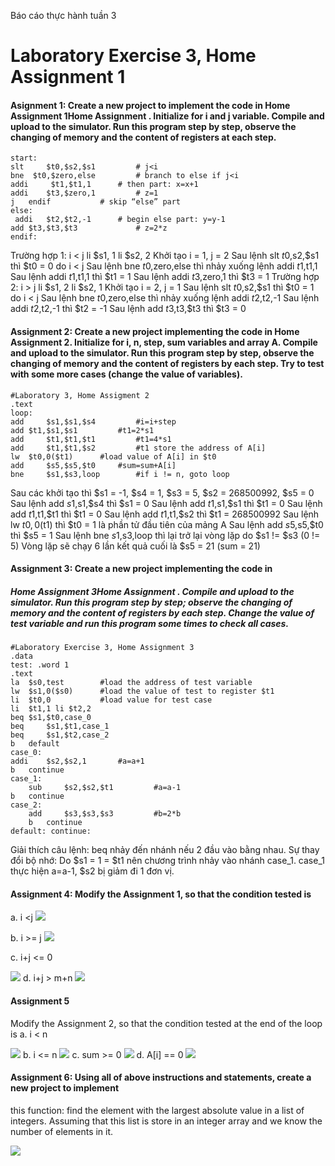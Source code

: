 Báo cáo thực hành tuần 3


# Laboratory Exercise 3, Home Assignment 1
#### Asignment 1: Create a new project to implement the code in Home Assignment 1Home Assignment . Initialize for i and j variable. Compile and upload to the simulator. Run this program step by step, observe the changing of memory and the content of registers at each step. 

```
start:
slt 	$t0,$s2,$s1 		# j<i
bne	 $t0,$zero,else 		# branch to else if j<i
addi	 $t1,$t1,1 		# then part: x=x+1
addi 	$t3,$zero,1 		# z=1 
j 	endif 			# skip “else” part
else:
 addi 	$t2,$t2,-1 		# begin else part: y=y-1
add $t3,$t3,$t3 			# z=2*z 
endif:
```

Trường hợp 1: i < j
	li $s1, 1
	li $s2, 2
Khởi tạo i = 1, j = 2
Sau lệnh slt $t0,$s2,$s1 thì $t0 = 0 do i < j
Sau lệnh bne $t0,$zero,else thì nhảy xuống lệnh addi $t1,$t1,1
Sau lệnh addi $t1,$t1,1 thì $t1 = 1
Sau lệnh addi $t3,$zero,1 thì $t3 = 1
Trường hợp 2: i > j
li $s1, 2
	li $s2, 1
Khởi tạo i = 2, j = 1
Sau lệnh slt $t0,$s2,$s1 thì $t0 = 1 do i < j
Sau lệnh bne $t0,$zero,else thì nhảy xuống lệnh addi $t2,$t2,-1
Sau lệnh addi $t2,$t2,-1 thì $t2 = -1
Sau lệnh add $t3,$t3,$t3 thì $t3 = 0

#### Assignment 2: Create a new project implementing the code in Home Assignment 2. Initialize for i, n, step, sum variables and array A. Compile and upload to the simulator. Run this program step by step, observe the changing of memory and the content of registers by each step. Try to test with some more cases (change the value of variables).
```
#Laboratory 3, Home Assigment 2 
.text 
loop: 
add 	$s1,$s1,$s4 		#i=i+step 
add	$t1,$s1,$s1 		#t1=2*s1 
add 	$t1,$t1,$t1 		#t1=4*s1 
add 	$t1,$t1,$s2 		#t1 store the address of A[i]
lw 	$t0,0($t1) 		#load value of A[i] in $t0 
add 	$s5,$s5,$t0		#sum=sum+A[i] 
bne 	$s1,$s3,loop 		#if i != n, goto loop
```
Sau các khởi tạo thì $s1 = -1, $s4 = 1, $s3 = 5, $s2 = 268500992, $s5 = 0
Sau lệnh add $s1,$s1,$s4 thì $s1 = 0
Sau lệnh add $t1,$s1,$s1 thì $t1 = 0
Sau lệnh add $t1,$t1,$t1 thì $t1 = 0
Sau lệnh add $t1,$t1,$s2 thì $t1 = 268500992
Sau lệnh lw $t0,0($t1) thì $t0 = 1 là phần tử đầu tiên của mảng A
Sau lệnh add $s5,$s5,$t0 thì $s5 = 1
Sau lệnh bne $s1,$s3,loop thì lại trở lại vòng lặp do $s1 != $s3 (0 != 5)
Vòng lặp sẽ chạy 6 lần kết quả cuối là $s5 = 21 (sum = 21)

#### Assignment 3: Create a new project implementing the code in
##### Home Assignment 3Home Assignment . Compile and upload to the simulator. Run this program step by step; observe the changing of memory and the content of registers by each step. Change the value of test variable and run this program some times to check all cases.

```
#Laboratory Exercise 3, Home Assignment 3 
.data 
test: .word 1 
.text 
la 	$s0,test 		#load the address of test variable 
lw 	$s1,0($s0) 		#load the value of test to register $t1 
li 	$t0,0 			#load value for test case 
li 	$t1,1 li $t2,2 
beq	$s1,$t0,case_0 
beq 	$s1,$t1,case_1 
beq 	$s1,$t2,case_2 
b 	default 
case_0: 
addi 	$s2,$s2,1 		#a=a+1 
b 	continue 
case_1:
 	sub 	$s2,$s2,$t1 		#a=a-1 
b 	continue 
case_2: 
	add 	$s3,$s3,$s3 		#b=2*b 
	b 	continue 
default: continue:
```
Giải thích câu lệnh:
beq nhảy đến nhánh nếu 2 đầu vào bằng nhau.
Sự thay đổi bộ nhớ:
Do $s1 = 1 = $t1 nên chương trình nhảy vào nhánh case_1.
case_1 thực hiện a=a-1, $s2 bị giảm đi 1 đơn vị.


#### Assignment 4: Modify the Assignment 1, so that the condition tested is
a. i <j
![](./assign-image/1.png)

b. i >= j
![](./assign-image/2.png)

c. i+j <= 0

![](./assign-image/3.png)
d. i+j > m+n
![](./assign-image/4.png)

#### Assignment 5

Modify the Assignment 2, so that the condition tested at the end of the loop is
a. i < n

![](./assign-image/5.png)
b. i <= n
![](./assign-image/6.png)
c. sum >= 0
![](./assign-image/7.png)
d. A[i] == 0
![](./assign-image/8.png)

#### Assignment 6: Using all of above instructions and statements, create a new project to implement
this function: find the element with the largest absolute value in a list of integers.
Assuming that this list is store in an integer array and we know the number of elements in it.

![](./assign-image/9.png)